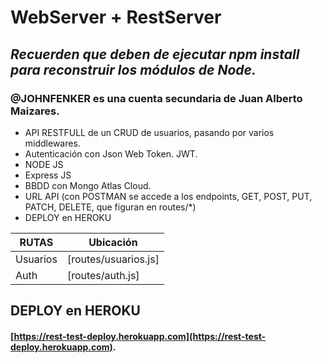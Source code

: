 # WebServer + RestServer
## _Recuerden que deben de ejecutar npm install para reconstruir los módulos de Node._
### @JOHNFENKER es una cuenta secundaria de Juan Alberto Maizares.

* API RESTFULL de un CRUD de usuarios, pasando por varios middlewares.
* Autenticación con Json Web Token. JWT.
* NODE JS
* Express JS
* BBDD con Mongo Atlas Cloud.
* URL API (con POSTMAN se accede a los endpoints, GET, POST, PUT, PATCH, DELETE, que figuran en routes/*)
* DEPLOY en HEROKU

| RUTAS | Ubicación |
| ------ | ------ |
| Usuarios | [routes/usuarios.js] |
| Auth | [routes/auth.js] | 

## DEPLOY en HEROKU
#### [https://rest-test-deploy.herokuapp.com](https://rest-test-deploy.herokuapp.com).
